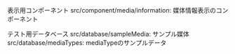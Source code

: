 表示用コンポーネント
src/component/media/information: 媒体情報表示のコンポーネント

テスト用データベース
src/database/sampleMedia: サンプル媒体
src/database/mediaTypes: mediaTypeのサンプルデータ